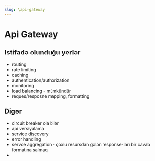 ```yaml
---
slug: \api-gateway
---
```



Api Gateway
=========

## Istifadə olunduğu yerlər
- routing
- rate limiting
- caching
- authentication/authorization
- monitoring
- load balancing - mümkündür
- reques/resposne mapping, formatting

## Digər
- circuit breaker ola bilər
- api versiyalama
- service discovery
- error handling
- servce aggregation - çoxlu resursdan gələn response-ları bir cavab formatına salmaq
- 
